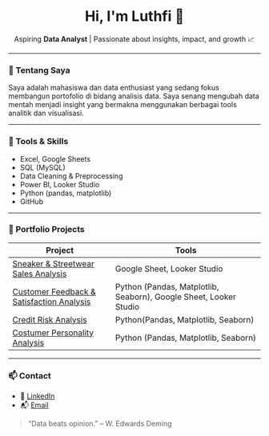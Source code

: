 <h1 align="center">Hi, I'm Luthfi 👋</h1>

<p align="center">
  Aspiring <strong>Data Analyst</strong> | Passionate about insights, impact, and growth 📈
</p>

---

### 💼 Tentang Saya
Saya adalah mahasiswa dan data enthusiast yang sedang fokus membangun portofolio di bidang analisis data. Saya senang mengubah data mentah menjadi insight yang bermakna menggunakan berbagai tools analitik dan visualisasi.

---

### 🧰 Tools & Skills
-  Excel, Google Sheets
-  SQL (MySQL)
-  Data Cleaning & Preprocessing
-  Power BI, Looker Studio
-  Python (pandas, matplotlib)
-  GitHub

---

### 📁 Portfolio Projects

| Project | Tools |
|--------|-------| 
| [Sneaker & Streetwear Sales Analysis](https://github.com/luthfisaputra/Sneaker-Streetwear-Sales-Analysis-) | Google Sheet, Looker Studio |  
| [Customer Feedback & Satisfaction Analysis](https://github.com/luthfisaputra/Customer-Feedback-Satisfaction-Analysis) | Python (Pandas, Matplotlib, Seaborn), Google Sheet, Looker Studio|
| [Credit Risk Analysis](https://github.com/luthfisaputra/Credit_Risk_Analysis) | Python(Pandas, Matplotlib, Seaborn) |
| [Costumer Personality Analysis](https://github.com/luthfisaputra/Costumer_Personality_Analysis) | Python (Pandas, Matplotlib, Seaborn) |

---

### 📫 Contact
- 🔗 [LinkedIn](https://www.linkedin.com/in/muhammadluthfisaputra1926h)
- 📬 [Email](luthfsptr@gmail.com)


> “Data beats opinion.” – W. Edwards Deming
